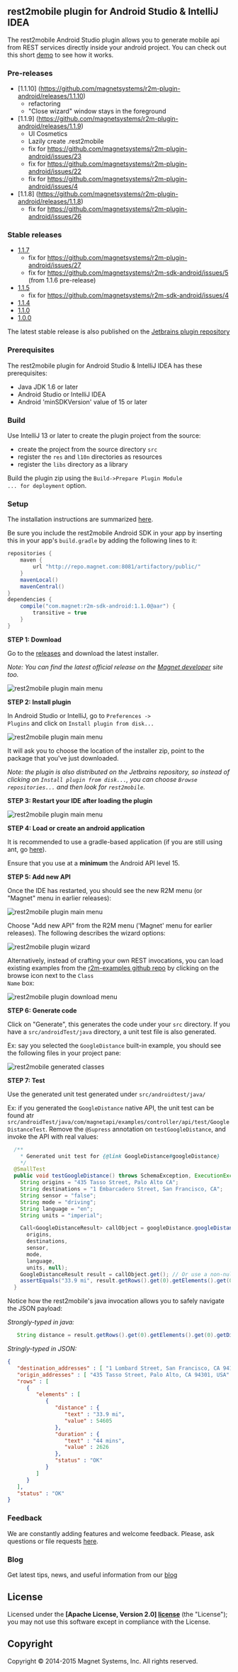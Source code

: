 ## rest2mobile plugin for Android Studio & IntelliJ IDEA

The rest2mobile Android Studio plugin allows you to generate mobile api from REST services directly inside your android project. You can check out this short [demo](http://www.youtube.com/watch?v=_6gtI5v4m8U) to see how it works.

### Pre-releases
* [1.1.10] (https://github.com/magnetsystems/r2m-plugin-android/releases/1.1.10)
  * refactoring
  * "Close wizard" window stays in the foreground
* [1.1.9] (https://github.com/magnetsystems/r2m-plugin-android/releases/1.1.9) 
  * UI Cosmetics
  * Lazily create .rest2mobile
  * fix for https://github.com/magnetsystems/r2m-plugin-android/issues/23 
  * fix for https://github.com/magnetsystems/r2m-plugin-android/issues/22 
  * fix for https://github.com/magnetsystems/r2m-plugin-android/issues/4 
* [1.1.8] (https://github.com/magnetsystems/r2m-plugin-android/releases/1.1.8) 
  * fix for https://github.com/magnetsystems/r2m-plugin-android/issues/26 
  
### Stable releases
* [1.1.7](https://github.com/magnetsystems/r2m-plugin-android/releases/1.1.7)
   * fix for https://github.com/magnetsystems/r2m-plugin-android/issues/27
   * fix for https://github.com/magnetsystems/r2m-sdk-android/issues/5 (from 1.1.6 pre-release)
* [1.1.5](https://github.com/magnetsystems/r2m-plugin-android/releases/1.1.5)
   * fix for https://github.com/magnetsystems/r2m-sdk-android/issues/4
* [1.1.4](https://github.com/magnetsystems/r2m-plugin-android/releases/1.1.4)
* [1.1.0](https://github.com/magnetsystems/r2m-plugin-android/releases/1.1.0)
* [1.0.0](https://github.com/magnetsystems/r2m-plugin-android/releases/v1.0.0)

The latest stable release is also published on the [Jetbrains plugin repository](https://plugins.jetbrains.com/plugin/7559?pr=idea)

### Prerequisites
The rest2mobile plugin for Android Studio & IntelliJ IDEA has these prerequisites:

* Java JDK 1.6 or later
* Android Studio or IntelliJ IDEA
* Android 'minSDKVersion' value of 15 or later

### Build

Use IntelliJ 13 or later to create the plugin project from the source:
* create the project from the source directory <code>src</code>
* register the <code>res</code> and <code>l10n</code> directories as resources
* register the <code>libs</code> directory as a library 

Build the plugin zip using the <code>Build->Prepare Plugin Module ... for deployment</code> option.

### Setup

The installation instructions are summarized [here](http://developer.magnet.com/android).

Be sure you include the rest2mobile Android SDK in your app by inserting this in your app's <code>build.gradle</code> by adding the following lines to it:

```groovy
repositories {
    maven {
        url "http://repo.magnet.com:8081/artifactory/public/"
    }
    mavenLocal()
    mavenCentral()
}
dependencies {
    compile("com.magnet:r2m-sdk-android:1.1.0@aar") {
        transitive = true
    }
}
```

__STEP 1: Download__

Go to the [releases](https://github.com/magnetsystems/r2m-plugin-android/releases) and download the latest installer. 

*Note: You can find the latest official release on the [Magnet developer](http://developer.magnet.com/android) site too.*

![rest2mobile plugin main menu](doc/img/R2M-download-release.jpg)

__STEP 2: Install plugin__

In Android Studio or IntelliJ, go to <code>Preferences -> Plugins</code> and click on <code>Install plugin from disk...</code>

![rest2mobile plugin main menu](doc/img/R2M-install-plugin.jpg)


It will ask you to choose the location of the installer zip, point to the package that you've just downloaded.

*Note: the plugin is also distributed on the Jetbrains repository, so instead of clicking on <code>Install plugin from disk...</code>, you can choose <code>Browse repositories...</code> and then look for <code>rest2mobile</code>.*

__STEP 3: Restart your IDE after loading the plugin__

![rest2mobile plugin main menu](doc/img/R2M-restart-IDE.jpg)

__STEP 4: Load or create an android application__


It is recommended to use a gradle-based application (if you are still using ant, go [here](https://github.com/magnetsystems/rest2mobile/wiki/rest2mobile-setup-ant)). 

Ensure that you use at a __minimum__ the Android API level 15. 

__STEP 5: Add new API__

Once the IDE has restarted, you should see the new R2M menu (or "Magnet" menu in earlier releases):

![rest2mobile plugin main menu](doc/img/R2M-menu.jpg)

Choose "Add new API" from the R2M menu ('Magnet' menu for earlier releases). The following describes the wizard options:

![rest2mobile plugin wizard](doc/img/R2M-wizard-description.jpg)

Alternatively, instead of crafting your own REST invocations, you can load existing examples from the [r2m-examples github repo](https://github.com/magnetsystems/r2m-examples) by clicking on the browse icon next to the <code>Class Name</code> box:

![rest2mobile plugin download menu](doc/img/R2M-download.jpg)

__STEP 6: Generate code__

Click on "Generate", this generates the code under your <code>src</code> directory. If you have a <code>src/androidTest/java</code> directory, a unit test file is also generated.

Ex: say you selected the <code>GoogleDistance</code> built-in example, you should see the following files in your project pane:

![rest2mobile generated classes](doc/img/R2M-generated-classes.jpg)

__STEP 7: Test__

Use the generated unit test generated under <code>src/androidtest/java/</code>

Ex: if you generated the <code>GoogleDistance</code> native API, the unit test can be found atr <code>src/androidTest/java/com/magnetapi/examples/controller/api/test/GoogleDistanceTest</code>. Remove the <code>@Supress</code> annotation on <code>testGoogleDistance</code>, and invoke the API with real values:

```java
  /**
    * Generated unit test for {@link GoogleDistance#googleDistance}
    */
  @SmallTest
  public void testGoogleDistance() throws SchemaException, ExecutionException, InterruptedException {
    String origins = "435 Tasso Street, Palo Alto CA";
    String destinations = "1 Embarcadero Street, San Francisco, CA";
    String sensor = "false";
    String mode = "driving";
    String language = "en";
    String units = "imperial";

    Call<GoogleDistanceResult> callObject = googleDistance.googleDistance(
      origins, 
      destinations, 
      sensor, 
      mode, 
      language, 
      units, null); 
    GoogleDistanceResult result = callObject.get(); // Or use a non-null 'StateChangedListener' in 'googleDistance' to be asynchronously called back, once result is avail.
    assertEquals("33.9 mi", result.getRows().get(0).getElements().get(0).getDistance().getText());// actual distance may vary
  }
```

Notice how the rest2mobile's java invocation allows you to safely navigate the JSON payload:

*Strongly-typed in java:*

```java
   String distance = result.getRows().get(0).getElements().get(0).getDistance().getText());
``` 
*Stringly-typed in JSON:*
```json
{
   "destination_addresses" : [ "1 Lombard Street, San Francisco, CA 94111, USA" ],
   "origin_addresses" : [ "435 Tasso Street, Palo Alto, CA 94301, USA" ],
   "rows" : [
      {
         "elements" : [
            {
               "distance" : {
                  "text" : "33.9 mi",
                  "value" : 54605
               },
               "duration" : {
                  "text" : "44 mins",
                  "value" : 2626
               },
               "status" : "OK"
            }
         ]
      }
   ],
   "status" : "OK"
}
```




### Feedback

We are constantly adding features and welcome feedback. 
Please, ask questions or file requests [here](https://github.com/magnetsystems/r2m-plugin-android/issues).

### Blog

Get latest tips, news, and useful information from our [blog](http://www.magnet.com/dev-blog/)

## License

Licensed under the **[Apache License, Version 2.0] [license]** (the "License");
you may not use this software except in compliance with the License.

## Copyright

Copyright © 2014-2015 Magnet Systems, Inc. All rights reserved.

[website]: http://developer.magnet.com
[techdoc]: https://github.com/magnetsystems/rest2mobile/wiki
[r2m-plugin-android]:https://github.com/magnetsystems/r2m-plugin-android/
[r2m-plugin-ios]:https://github.com/magnetsystems/r2m-plugin-ios/
[r2m-cli]:https://github.com/magnetsystems/r2m-cli/
[license]: http://www.apache.org/licenses/LICENSE-2.0
[r2m wiki]:https://github.com/magnetsystems/r2m-cli/wiki
